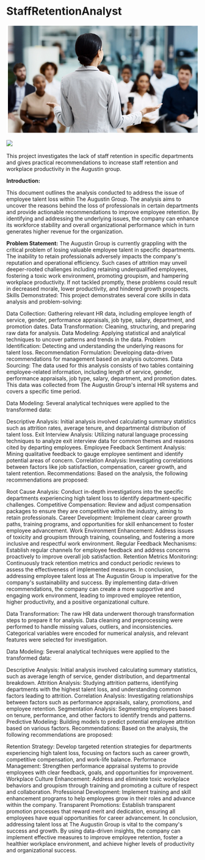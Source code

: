 # StaffRetentionAnalyst

![](SrAnalystGithub/FrontPage.png)


![](SalaryAnalysis.png)

This project investigates the lack of staff retention in specific departments and gives practical recommendations to increase staff retention and workplace productivity in the Augustin group.



**Introduction:**

This document outlines the analysis conducted to address the issue of employee talent loss within The Augustin Group. The analysis aims to uncover the reasons behind the loss of professionals in certain departments and provide actionable recommendations to improve employee retention. By identifying and addressing the underlying issues, the company can enhance its workforce stability and overall organizational performance which in turn generates higher revenue for the organization.

**Problem Statement:**
The Augustin Group is currently grappling with the critical problem of losing valuable employee talent in specific departments. The inability to retain professionals adversely impacts the company's reputation and operational efficiency. Such cases of attrition may unveil deeper-rooted challenges including retaining underqualified employees, fostering a toxic work environment, promoting groupism, and hampering workplace productivity. If not tackled promptly, these problems could result in decreased morale, lower productivity, and hindered growth prospects.
Skills Demonstrated:
This project demonstrates several core skills in data analysis and problem-solving:

Data Collection: Gathering relevant HR data, including employee length of service, gender, performance appraisals, job type, salary, department, and promotion dates.
Data Transformation: Cleaning, structuring, and preparing raw data for analysis.
Data Modeling: Applying statistical and analytical techniques to uncover patterns and trends in the data.
Problem Identification: Detecting and understanding the underlying reasons for talent loss.
Recommendation Formulation: Developing data-driven recommendations for management based on analysis outcomes.
Data Sourcing:
The data used for this analysis consists of two tables containing employee-related information, including length of service, gender, performance appraisals, job type, salary, department, and promotion dates. This data was collected from The Augustin Group's internal HR systems and covers a specific time period.

Data Modeling:
Several analytical techniques were applied to the transformed data:

Descriptive Analysis: Initial analysis involved calculating summary statistics such as attrition rates, average tenure, and departmental distribution of talent loss.
Exit Interview Analysis: Utilizing natural language processing techniques to analyze exit interview data for common themes and reasons cited by departing employees.
Employee Feedback Sentiment Analysis: Mining qualitative feedback to gauge employee sentiment and identify potential areas of concern.
Correlation Analysis: Investigating correlations between factors like job satisfaction, compensation, career growth, and talent retention.
Recommendations:
Based on the analysis, the following recommendations are proposed:

Root Cause Analysis: Conduct in-depth investigations into the specific departments experiencing high talent loss to identify department-specific challenges.
Competitive Compensation: Review and adjust compensation packages to ensure they are competitive within the industry, aiming to retain professionals.
Career Development: Implement clear career growth paths, training programs, and opportunities for skill enhancement to foster employee advancement.
Work Environment Enhancement: Address issues of toxicity and groupism through training, counseling, and fostering a more inclusive and respectful work environment.
Regular Feedback Mechanisms: Establish regular channels for employee feedback and address concerns proactively to improve overall job satisfaction.
Retention Metrics Monitoring: Continuously track retention metrics and conduct periodic reviews to assess the effectiveness of implemented measures.
In conclusion, addressing employee talent loss at The Augustin Group is imperative for the company's sustainability and success. By implementing data-driven recommendations, the company can create a more supportive and engaging work environment, leading to improved employee retention, higher productivity, and a positive organizational culture.



Data Transformation:
The raw HR data underwent thorough transformation steps to prepare it for analysis. Data cleaning and preprocessing were performed to handle missing values, outliers, and inconsistencies. Categorical variables were encoded for numerical analysis, and relevant features were selected for investigation.

Data Modeling:
Several analytical techniques were applied to the transformed data:

Descriptive Analysis: Initial analysis involved calculating summary statistics, such as average length of service, gender distribution, and departmental breakdown.
Attrition Analysis: Studying attrition patterns, identifying departments with the highest talent loss, and understanding common factors leading to attrition.
Correlation Analysis: Investigating relationships between factors such as performance appraisals, salary, promotions, and employee retention.
Segmentation Analysis: Segmenting employees based on tenure, performance, and other factors to identify trends and patterns.
Predictive Modeling: Building models to predict potential employee attrition based on various factors.
Recommendations:
Based on the analysis, the following recommendations are proposed:

Retention Strategy: Develop targeted retention strategies for departments experiencing high talent loss, focusing on factors such as career growth, competitive compensation, and work-life balance.
Performance Management: Strengthen performance appraisal systems to provide employees with clear feedback, goals, and opportunities for improvement.
Workplace Culture Enhancement: Address and eliminate toxic workplace behaviors and groupism through training and promoting a culture of respect and collaboration.
Professional Development: Implement training and skill enhancement programs to help employees grow in their roles and advance within the company.
Transparent Promotions: Establish transparent promotion processes that reward merit and dedication, ensuring all employees have equal opportunities for career advancement.
In conclusion, addressing talent loss at The Augustin Group is vital to the company's success and growth. By using data-driven insights, the company can implement effective measures to improve employee retention, foster a healthier workplace environment, and achieve higher levels of productivity and organizational success.







